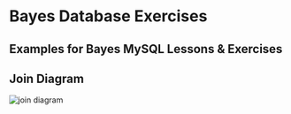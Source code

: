 # Bayes Database Exercises

## Examples for Bayes MySQL Lessons & Exercises

## Join Diagram
![join diagram](https://i.stack.imgur.com/hMKKt.jpg)
